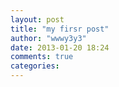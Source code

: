 ```yaml
---
layout: post
title: "my firsr post"
author: "wwwy3y3"
date: 2013-01-20 18:24
comments: true
categories:
---
```

